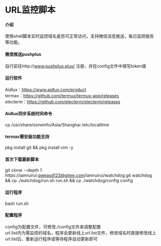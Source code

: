 # URL监控脚本

#### 介绍
使用shell脚本实时监控域名是否可正常访问，支持微信消息推送，每日监控报告等功能。

#### 微信推送pushplus

自行前往http://www.pushplus.plus/ 注册，并在config文件中填写token值

#### 运行软件

Aidlux：https://www.aidlux.com/product<br />
termax：https://github.com/termux/termux-app/releases<br />
electerm：https://github.com/electerm/electerm/releases

#### Aidlux同步系统时间命令

cp /usr/share/zoneinfo/Asia/Shanghai /etc/localtime

#### termax需安装功能支持

pkg install git && pkg install vim -y

#### 首次下载最新脚本

git clone --depth 1 https://iamruirui:qweasd123@gitee.com/iamruirui/watchdog.git watchdog && cp ./watchdog/run.sh run.sh && cp ./watchdog/config config

#### 运行程序

bash run.sh

#### 配置程序

config为配置文件，可修改./config文件来调整配置<br />
url.list内为需监控的域名，程序会更新线上url.list文件，修改域名时直接修改线上url.list后，重新运行程序或等待程序自动更新即可
